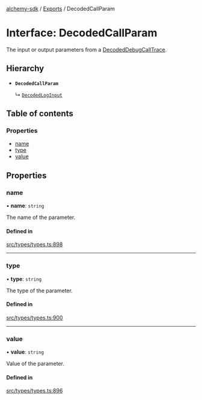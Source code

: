 [alchemy-sdk](../README.md) / [Exports](../modules.md) / DecodedCallParam

# Interface: DecodedCallParam

The input or output parameters from a [DecodedDebugCallTrace](DecodedDebugCallTrace.md).

## Hierarchy

- **`DecodedCallParam`**

  ↳ [`DecodedLogInput`](DecodedLogInput.md)

## Table of contents

### Properties

- [name](DecodedCallParam.md#name)
- [type](DecodedCallParam.md#type)
- [value](DecodedCallParam.md#value)

## Properties

### name

• **name**: `string`

The name of the parameter.

#### Defined in

[src/types/types.ts:898](https://github.com/alchemyplatform/alchemy-sdk-js/blob/c4bab3e/src/types/types.ts#L898)

___

### type

• **type**: `string`

The type of the parameter.

#### Defined in

[src/types/types.ts:900](https://github.com/alchemyplatform/alchemy-sdk-js/blob/c4bab3e/src/types/types.ts#L900)

___

### value

• **value**: `string`

Value of the parameter.

#### Defined in

[src/types/types.ts:896](https://github.com/alchemyplatform/alchemy-sdk-js/blob/c4bab3e/src/types/types.ts#L896)
